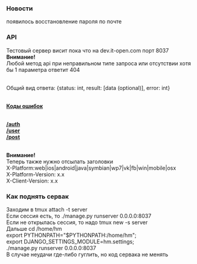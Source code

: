 ### Новости
появилось восстановление пароля по почте<br/>

### API
Тестовый сервер висит пока что на dev.it-open.com порт 8037<br/>
**Внимание!**<br/>
Любой метод api при неправильном типе запроса или отсутствии хотя бы 1 параметра ответит 404<br/><br/>

Общий вид ответа:
{status: int, result: [data (optional)], error: int}<br/><br/>

**<a href="Коды-ошибок">Коды ошибок</a>**<br/><br/>

**<a href="auth">/auth</a>**<br/>
**<a href="user">/user</a>**<br/>
**<a href="post">/post</a>**<br/><br/>

**Внимание!**<br/>
Теперь также нужно отсылать заголовки<br/>
X-Platform:web|ios|android|java|symbian|wp7|vk|fb|win|mobile|osx<br/>
X-Platform-Version: x.x<br/>
X-Client-Version: x.x<br/>

### Как поднять сервак
Заходим в tmux attach -t server<br/>
Если сессия есть, то ./manage.py runserver 0.0.0.0:8037<br/>
Если не открылась сессия, то надо tmux new -s server<br/>
Дальше cd /home/hm<br/>
export PYTHONPATH="$PYTHONPATH:/home/hm";<br/>
export DJANGO_SETTINGS_MODULE=hm.settings;<br/>
./manage.py runserver 0.0.0.0:8037<br/>
В случае неудачи где-либо гуглить, но код сервака не менять<br/>